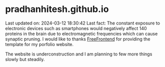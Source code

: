 # pradhanhitesh.github.io
Last updated on: 2024-03-12 18:30:42
Last fact: The constant exposure to electronic devices such as smartphones would negatively affect 140 proteins in the brain due to electromagnetic frequencies which can cause synaptic pruning.
I would like to thanks <a href="https://freefrontend.com/">FreeFrontend</a> for providing the template for my porfolio website. 

The website is underconstruction and I am planning to few more things slowly but steadily. 